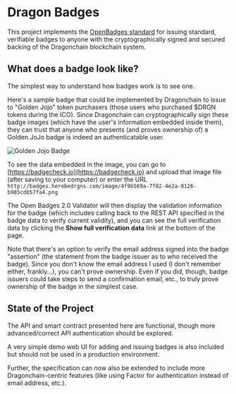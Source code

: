 # Dragon Badges

This project implements the [OpenBadges standard](https://openbadges.org/) for issuing standard, verifiable badges to anyone with the cryptographically signed and secured backing of the Dragonchain blockchain system.

## What does a badge look like?

The simplest way to understand how badges work is to see one.

Here's a sample badge that could be implemented by Dragonchain to issue to "Golden Jojo" token purchasers (those users who purchased $DRGN tokens during the ICO). Since Dragonchain can cryptographically sign these badge images (which have the user's information embedded inside them), they can trust that anyone who presents (and proves ownership of) a Golden JoJo badge is indeed an authenticatable user.

![Golden Jojo Badge](http://badges.herebedrgns.com/image/4f9b569a-7f82-4e2a-8126-b985cdb57fa4.png)

To see the data embedded in the image, you can go to [https://badgecheck.io](https://badgecheck.io) and upload that image file (after saving to your computer) or enter the URL `http://badges.herebedrgns.com/image/4f9b569a-7f82-4e2a-8126-b985cdb57fa4.png`

The Open Badges 2.0 Validator will then display the validation information for the badge (which includes calling back to the REST API specified in the badge data to verify current validity), and you can see the full verification data by clicking the **Show full verification data** link at the bottom of the page.

Note that there's an option to verify the email address signed into the badge "assertion" (the statement from the badge issuer as to who received the badge). Since you don't know the email address I used (I don't remember either, frankly...), you can't prove ownership. Even if you did, though, badge issuers could take steps to send a confirmation email, etc., to truly prove ownership of the badge in the simplest case.

## State of the Project

The API and smart contract presented here are functional, though more advanced/correct API authentication should be explored.

A very simple demo web UI for adding and issuing badges is also included but should not be used in a production environment.

Further, the specification can now also be extended to include more Dragonchain-centric features (like using Factor for authentication instead of email address, etc.).
